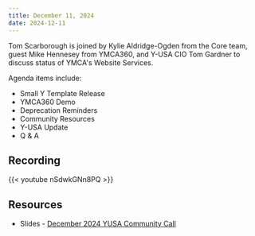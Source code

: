 ```yaml
---
title: December 11, 2024
date: 2024-12-11
---
```


Tom Scarborough is joined by Kylie Aldridge-Ogden from the Core team, guest Mike Hennesey from YMCA360, and Y-USA CIO Tom Gardner to discuss status of YMCA's Website Services.

Agenda items include:

- Small Y Template Release
- YMCA360 Demo
- Deprecation Reminders
- Community Resources
- Y-USA Update
- Q & A

## Recording

{{< youtube nSdwkGNn8PQ >}}

## Resources

- Slides - [December 2024 YUSA Community Call](</monthly-calls/decks/2024-12 YUSA Community Call.pdf>)
